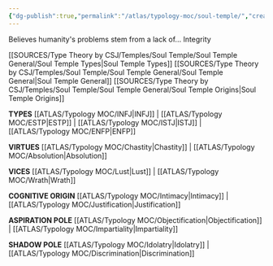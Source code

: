 ```yaml
---
{"dg-publish":true,"permalink":"/atlas/typology-moc/soul-temple/","created":"","updated":"2023-02-19T16:46:18.384+01:00"}
---
```



Believes humanity's problems stem from a lack of...
Integrity

[[SOURCES/Type Theory by CSJ/Temples/Soul Temple/Soul Temple General/Soul Temple Types\|Soul Temple Types]]
[[SOURCES/Type Theory by CSJ/Temples/Soul Temple/Soul Temple General/Soul Temple General\|Soul Temple General]]
[[SOURCES/Type Theory by CSJ/Temples/Soul Temple/Soul Temple General/Soul Temple Origins\|Soul Temple Origins]]

**TYPES** 
[[ATLAS/Typology MOC/INFJ\|INFJ]] | [[ATLAS/Typology MOC/ESTP\|ESTP]] | [[ATLAS/Typology MOC/ISTJ\|ISTJ]] | [[ATLAS/Typology MOC/ENFP\|ENFP]]

**VIRTUES** 
[[ATLAS/Typology MOC/Chastity\|Chastity]] | [[ATLAS/Typology MOC/Absolution\|Absolution]]

**VICES**
[[ATLAS/Typology MOC/Lust\|Lust]] | [[ATLAS/Typology MOC/Wrath\|Wrath]]

**COGNITIVE ORIGIN**
[[ATLAS/Typology MOC/Intimacy\|Intimacy]] | [[ATLAS/Typology MOC/Justification\|Justification]]

**ASPIRATION POLE**
[[ATLAS/Typology MOC/Objectification\|Objectification]] | [[ATLAS/Typology MOC/Impartiality\|Impartiality]]

**SHADOW POLE**
[[ATLAS/Typology MOC/Idolatry\|Idolatry]] | [[ATLAS/Typology MOC/Discrimination\|Discrimination]]
